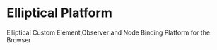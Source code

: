 # Elliptical Platform


Elliptical Custom Element,Observer and Node Binding Platform for the Browser